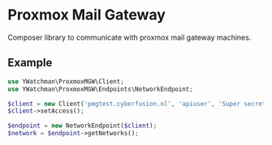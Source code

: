 # Proxmox Mail Gateway

Composer library to communicate with proxmox mail gateway machines.

## Example
```php
use YWatchman\ProxmoxMGW\Client;
use YWatchman\ProxmoxMGW\Endpoints\NetworkEndpoint;

$client = new Client('pmgtest.cyberfusion.nl', 'apiuser', 'Super secret password.');
$client->setAccess();

$endpoint = new NetworkEndpoint($client);
$network = $endpoint->getNetworks();

```
